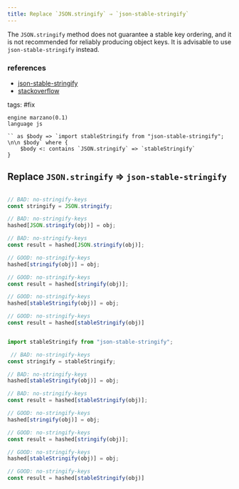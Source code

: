 ```yaml
---
title: Replace `JSON.stringify` ⇒ `json-stable-stringify`
---
```


The `JSON.stringify` method does not guarantee a stable key ordering, and it is not recommended for reliably producing object keys. It is advisable to use `json-stable-stringify` instead.

### references
- [json-stable-stringify](https://www.npmjs.com/package/json-stable-stringify)
- [stackoverflow](https://stackoverflow.com/a/16168003)

tags: #fix

```grit
engine marzano(0.1)
language js

`` as $body => `import stableStringify from "json-stable-stringify"; \n\n $body` where {
    $body <: contains `JSON.stringify` => `stableStringify`
}
```

## Replace `JSON.stringify` ⇒ `json-stable-stringify`

```javascript

// BAD: no-stringify-keys
const stringify = JSON.stringify;

// BAD: no-stringify-keys
hashed[JSON.stringify(obj)] = obj;

// BAD: no-stringify-keys
const result = hashed[JSON.stringify(obj)];

// GOOD: no-stringify-keys
hashed[stringify(obj)] = obj;

// GOOD: no-stringify-keys
const result = hashed[stringify(obj)];

// GOOD: no-stringify-keys
hashed[stableStringify(obj)] = obj;

// GOOD: no-stringify-keys
const result = hashed[stableStringify(obj)]
```

```javascript

import stableStringify from "json-stable-stringify"; 

 // BAD: no-stringify-keys
const stringify = stableStringify;

// BAD: no-stringify-keys
hashed[stableStringify(obj)] = obj;

// BAD: no-stringify-keys
const result = hashed[stableStringify(obj)];

// GOOD: no-stringify-keys
hashed[stringify(obj)] = obj;

// GOOD: no-stringify-keys
const result = hashed[stringify(obj)];

// GOOD: no-stringify-keys
hashed[stableStringify(obj)] = obj;

// GOOD: no-stringify-keys
const result = hashed[stableStringify(obj)]
```
